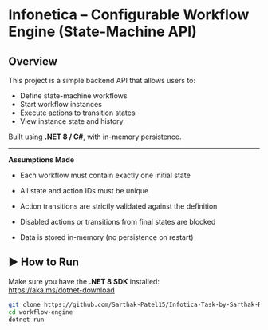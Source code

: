 # Infonetica – Configurable Workflow Engine (State-Machine API)

##  Overview

This project is a simple backend API that allows users to:
- Define state-machine workflows
- Start workflow instances
- Execute actions to transition states
- View instance state and history

Built using **.NET 8 / C#**, with in-memory persistence.

---

**Assumptions Made**
- Each workflow must contain exactly one initial state

- All state and action IDs must be unique

- Action transitions are strictly validated against the definition

- Disabled actions or transitions from final states are blocked

- Data is stored in-memory (no persistence on restart)




## ▶️ How to Run


Make sure you have the **.NET 8 SDK** installed:  
 https://aka.ms/dotnet-download



```bash
git clone https://github.com/Sarthak-Patel15/Infotica-Task-by-Sarthak-R-Patel
cd workflow-engine
dotnet run



    
